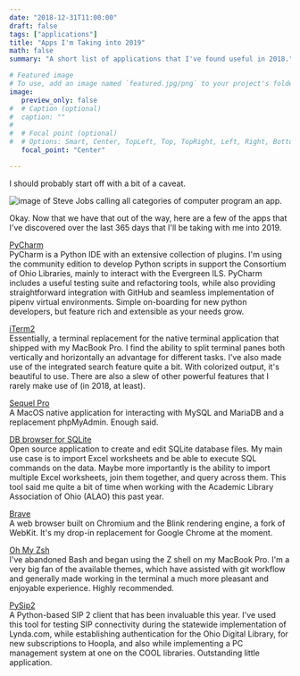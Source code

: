 ```yaml
---
date: "2018-12-31T11:00:00"
draft: false
tags: ["applications"]
title: "Apps I'm Taking into 2019"
math: false
summary: "A short list of applications that I've found useful in 2018."

# Featured image
# To use, add an image named `featured.jpg/png` to your project's folder.
image:
   preview_only: false
#  # Caption (optional)
#  caption: ""
#
#  # Focal point (optional)
#  # Options: Smart, Center, TopLeft, Top, TopRight, Left, Right, BottomLeft, #Bottom, BottomRight
   focal_point: "Center"

---
```


I should probably start off with a bit of a caveat.

![image of Steve Jobs calling all categories of computer program an app.](https://i.imgur.com/TTRyEOT.jpg)

Okay. Now that we have that out of the way, here are a few of the apps that I've discovered over the last 365 days that I'll be taking with me into 2019.

[PyCharm](https://www.jetbrains.com/pycharm/)  
PyCharm is a Python IDE with an extensive collection of plugins. I'm using the community edition to develop Python scripts in support the Consortium of Ohio Libraries, mainly to interact with the Evergreen ILS. PyCharm includes a useful testing suite and refactoring tools, while also providing straightforward integration with GitHub and seamless implementation of pipenv virtual environments. Simple on-boarding for new python developers, but feature rich and extensible as your needs grow.

[iTerm2](https://www.iterm2.com/)  
Essentially, a terminal replacement for the native terminal application that shipped with my MacBook Pro. I find the ability to split terminal panes both vertically and horizontally an advantage for different tasks. I've also made use of the integrated search feature quite a bit. With colorized output, it's beautiful to use. There are also a slew of other powerful features that I rarely make use of (in 2018, at least).

[Sequel Pro](https://www.sequelpro.com/)  
A MacOS native application for interacting with MySQL and MariaDB and a replacement phpMyAdmin. Enough said.

[DB browser for SQLite](https://github.com/sqlitebrowser/sqlitebrowser)  
Open source application to create and edit SQLite database files. My main use case is to import Excel worksheets and be able to execute SQL commands on the data. Maybe more importantly is the ability to import multiple Excel worksheets, join them together, and query across them. This tool said me quite a bit of time when working with the Academic Library Association of Ohio (ALAO) this past year.

[Brave](https://brave.com/)  
A web browser built on Chromium and the Blink rendering engine, a fork of WebKit. It's my drop-in replacement for Google Chrome at the moment.

[Oh My Zsh](https://github.com/robbyrussell/oh-my-zsh)  
I've abandoned Bash and began using the Z shell on my MacBook Pro. I'm a very big fan of the available themes, which have assisted with git workflow and generally made working in the terminal a much more pleasant and enjoyable experience. Highly recommended.

[PySip2](https://github.com/berick/pysip2)  
A Python-based SIP 2 client that has been invaluable this year. I've used this tool for testing SIP connectivity during the statewide implementation of Lynda.com, while establishing authentication for the Ohio Digital Library, for new subscriptions to Hoopla, and also while implementing a PC management system at one on the COOL libraries. Outstanding little application.
